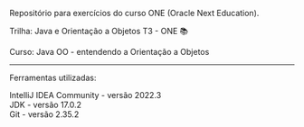 Repositório para exercícios do curso ONE (Oracle Next Education).


Trilha: Java e Orientação a Objetos T3 - ONE &#128218;

Curso: Java OO - entendendo a Orientação a Objetos

______________________________________________________________
Ferramentas utilizadas:

IntelliJ IDEA Community - versão 2022.3<br>
JDK - versão 17.0.2<br>
Git - versão 2.35.2<br>
